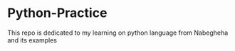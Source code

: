 # Python-Practice
This repo is dedicated to my learning on python language from Nabegheha and its examples 
